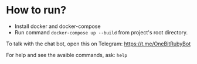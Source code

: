 # How to run?

* Install docker and docker-compose
* Run command `docker-compose up --build` from project's root directory.

To talk with the chat bot, open this on Telegram: https://t.me/OneBitRubyBot

For help and see the avaible commands, ask: `help`
